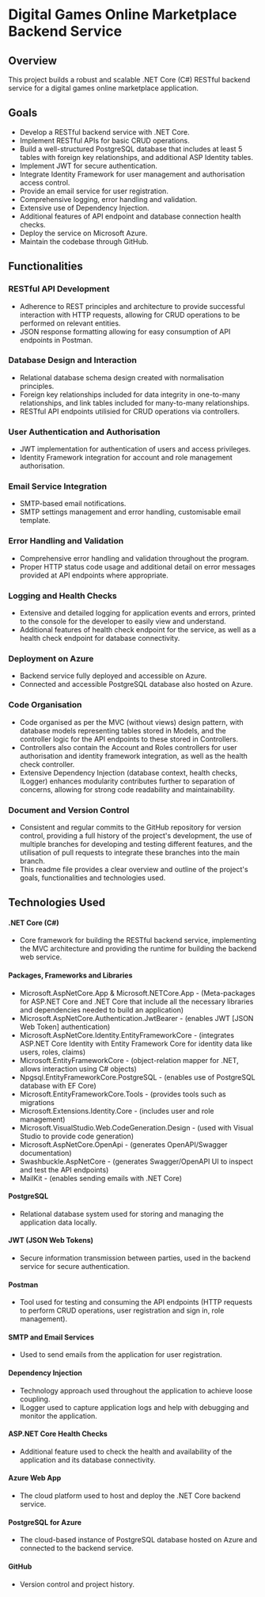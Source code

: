 # Digital Games Online Marketplace Backend Service


## Overview
This project builds a robust and scalable .NET Core (C#) RESTful backend service for a digital games online marketplace application. 

## Goals
- Develop a RESTful backend service with .NET Core.
- Implement RESTful APIs for basic CRUD operations.
- Build a well-structured PostgreSQL database that includes at least 5 tables with foreign key relationships, and additional ASP Identity tables.
- Implement JWT for secure authentication.
- Integrate Identity Framework for user management and authorisation access control.
- Provide an email service for user registration.
- Comprehensive logging, error handling and validation.
- Extensive use of Dependency Injection.
- Additional features of API endpoint and database connection health checks.
- Deploy the service on Microsoft Azure.
- Maintain the codebase through GitHub.

## Functionalities

### RESTful API Development
- Adherence to REST principles and architecture to provide successful interaction with HTTP requests, allowing for CRUD operations to be performed on relevant entities.
- JSON response formatting allowing for easy consumption of API endpoints in Postman.

### Database Design and Interaction
- Relational database schema design created with normalisation principles.
- Foreign key relationships included for data integrity in one-to-many relationships, and link tables included for many-to-many relationships.
- RESTful API endpoints utilisied for CRUD operations via controllers.

### User Authentication and Authorisation
- JWT implementation for authentication of users and access privileges.
- Identity Framework integration for account and role management authorisation.

### Email Service Integration
- SMTP-based email notifications.
- SMTP settings management and error handling, customisable email template.

### Error Handling and Validation
- Comprehensive error handling and validation throughout the program.
- Proper HTTP status code usage and additional detail on error messages provided at API endpoints where appropriate.

### Logging and Health Checks
- Extensive and detailed logging for application events and errors, printed to the console for the developer to easily view and understand.
- Additional features of health check endpoint for the service, as well as a health check endpoint for database connectivity.

### Deployment on Azure
- Backend service fully deployed and accessible on Azure.
- Connected and accessible PostgreSQL database also hosted on Azure.

### Code Organisation
- Code organised as per the MVC (without views) design pattern, with database models representing tables stored in Models, and the controller logic for the API endpoints to these stored in Controllers.
- Controllers also contain the Account and Roles controllers for user authorisation and identity framework integration, as well as the health check controller. 
- Extensive Dependency Injection (database context, health checks, ILogger) enhances modularity contributes further to separation of concerns, allowing for strong code readability and maintainability.

### Document and Version Control
- Consistent and regular commits to the GitHub repository for version control, providing a full history of the project's development, the use of multiple branches for developing and testing different features, and the utilisation of pull requests to integrate these branches into the main branch.
- This readme file provides a clear overview and outline of the project's goals, functionalities and technologies used.

## Technologies Used

#### .NET Core (C#)
- Core framework for building the RESTful backend service, implementing the MVC architecture and providing the runtime for building the backend web service.

#### Packages, Frameworks and Libraries
- Microsoft.AspNetCore.App & Microsoft.NETCore.App - (Meta-packages for ASP.NET Core and .NET Core that include all the necessary libraries and dependencies needed to build an application)
- Microsoft.AspNetCore.Authentication.JwtBearer - (enables JWT [JSON Web Token] authentication)
- Microsoft.AspNetCore.Identity.EntityFrameworkCore - (integrates ASP.NET Core Identity with Entity Framework Core for identity data like users, roles, claims)
- Microsoft.EntityFrameworkCore - (object-relation mapper for .NET, allows interaction using C# objects)
- Npgsql.EntityFrameworkCore.PostgreSQL - (enables use of PostgreSQL database with EF Core)
- Microsoft.EntityFrameworkCore.Tools - (provides tools such as migrations
- Microsoft.Extensions.Identity.Core - (includes user and role management)
- Microsoft.VisualStudio.Web.CodeGeneration.Design - (used with Visual Studio to provide code generation)
- Microsoft.AspNetCore.OpenApi - (generates OpenAPI/Swagger documentation)
- Swashbuckle.AspNetCore - (generates Swagger/OpenAPI UI to inspect and test the API endpoints)
- MailKit - (enables sending emails with .NET Core)

#### PostgreSQL
- Relational database system used for storing and managing the application data locally.

#### JWT (JSON Web Tokens)
- Secure information transmission between parties, used in the backend service for secure authentication.

#### Postman
- Tool used for testing and consuming the API endpoints (HTTP requests to perform CRUD operations, user registration and sign in, role management).

#### SMTP and Email Services
- Used to send emails from the application for user registration.

#### Dependency Injection
- Technology approach used throughout the application to achieve loose coupling.
- ILogger used to capture application logs and help with debugging and monitor the application.

#### ASP.NET Core Health Checks
- Additional feature used to check the health and availability of the application and its database connectivity.

#### Azure Web App
- The cloud platform used to host and deploy the .NET Core backend service.

#### PostgreSQL for Azure
- The cloud-based instance of PostgreSQL database hosted on Azure and connected to the backend service.

#### GitHub
- Version control and project history.
